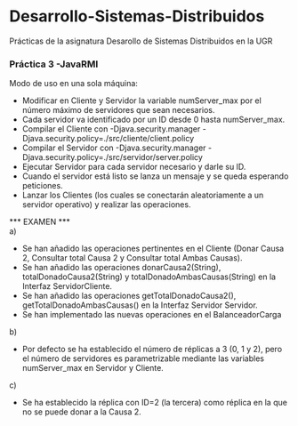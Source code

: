 # Desarrollo-Sistemas-Distribuidos
Prácticas de la asignatura Desarollo de Sistemas Distribuidos en la UGR

### Práctica 3 -JavaRMI
Modo de uso en una sola máquina:

- Modificar en Cliente y Servidor la variable numServer_max por el número máximo de servidores que sean necesarios.
- Cada servidor va identificado por un ID desde 0 hasta numServer_max.
- Compilar el Cliente con -Djava.security.manager -Djava.security.policy=./src/cliente/client.policy
- Compilar el Servidor con -Djava.security.manager -Djava.security.policy=./src/servidor/server.policy
- Ejecutar Servidor para cada servidor necesario y darle su ID.
- Cuando el servidor está listo se lanza un mensaje y se queda esperando peticiones.
- Lanzar los Clientes (los cuales se conectarán aleatoriamente a un servidor operativo) y realizar las operaciones.


*** EXAMEN ***  
a)
- Se han añadido las operaciones pertinentes en el Cliente (Donar Causa 2, Consultar total Causa 2 y
	Consultar total Ambas Causas).
- Se han añadido las operaciones donarCausa2(String), totalDonadoCausa2(String) y totalDonadoAmbasCausas(String)
	en la Interfaz ServidorCliente.
- Se han añadido las operaciones getTotalDonadoCausa2(), getTotalDonadoAmbasCausas() en la Interfaz Servidor Servidor.
- Se han implementado las nuevas operaciones en el BalanceadorCarga

b)
- Por defecto se ha establecido el número de réplicas a 3 (0, 1 y 2), pero el número de servidores es 
	parametrizable mediante las variables numServer_max en Servidor y Cliente.

c)
- Se ha establecido la réplica con ID=2 (la tercera) como réplica en la que no se puede donar a la Causa 2.

